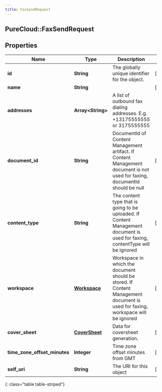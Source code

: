 ```yaml
---
title: FaxSendRequest
---
```

## PureCloud::FaxSendRequest

## Properties

|Name | Type | Description | Notes|
|------------ | ------------- | ------------- | -------------|
| **id** | **String** | The globally unique identifier for the object. | [optional] |
| **name** | **String** |  | [optional] |
| **addresses** | **Array&lt;String&gt;** | A list of outbound fax dialing addresses. E.g. +13175555555 or 3175555555 | |
| **document_id** | **String** | DocumentId of Content Management artifact. If Content Management document is not used for faxing, documentId should be null | [optional] |
| **content_type** | **String** | The content type that is going to be uploaded. If Content Management document is used for faxing, contentType will be ignored | [optional] |
| **workspace** | [**Workspace**](Workspace.html) | Workspace in which the document should be stored. If Content Management document is used for faxing, workspace will be ignored | [optional] |
| **cover_sheet** | [**CoverSheet**](CoverSheet.html) | Data for coversheet generation. | [optional] |
| **time_zone_offset_minutes** | **Integer** | Time zone offset minutes from GMT | [optional] |
| **self_uri** | **String** | The URI for this object | [optional] |
{: class="table table-striped"}


